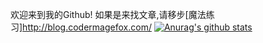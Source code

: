 欢迎来到我的Github!
如果是来找文章,请移步[魔法练习]http://blog.codermagefox.com/
[![Anurag's github stats](https://github-readme-stats.vercel.app/api?username=codermagefox)](https://github.com/anuraghazra/github-readme-stats)
